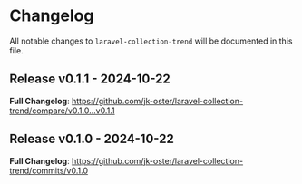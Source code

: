 # Changelog

All notable changes to `laravel-collection-trend` will be documented in this file.

## Release v0.1.1 - 2024-10-22

**Full Changelog**: https://github.com/jk-oster/laravel-collection-trend/compare/v0.1.0...v0.1.1

## Release v0.1.0 - 2024-10-22

**Full Changelog**: https://github.com/jk-oster/laravel-collection-trend/commits/v0.1.0
